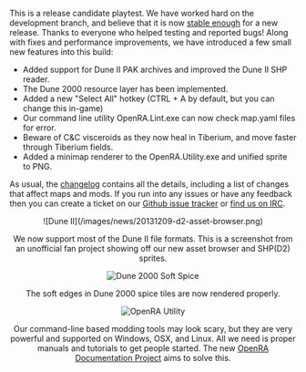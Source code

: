This is a release candidate playtest. We have worked hard on the development branch, and believe that it is now [stable enough](https://github.com/OpenRA/OpenRA/issues?labels=&milestone=4&page=1&state=open) for a new release. Thanks to everyone who helped testing and reported bugs! Along with fixes and performance improvements, we have introduced a few small new features into this build:

   - Added support for Dune II PAK archives and improved the Dune II SHP reader.
   - The Dune 2000 resource layer has been implemented.
   - Added a new "Select All" hotkey (CTRL + A by default, but you can change this in-game)
   - Our command line utility OpenRA.Lint.exe can now check map.yaml files for error.
   - Beware of C&C visceroids as they now heal in Tiberium, and move faster through Tiberium fields.
   - Added a minimap renderer to the OpenRA.Utility.exe and unified sprite to PNG.

As usual, the [changelog](https://github.com/OpenRA/OpenRA/blob/playtest-20131209/CHANGELOG) contains all the details, including a list of changes that affect maps and mods.
If you run into any issues or have any feedback then you can create a ticket on our [Github issue tracker](http://bugs.open-ra.org) or [find us on IRC](http://webchat.freenode.net/?channels=openra).

<div style="text-align:center" markdown="1">
![Dune II](/images/news/20131209-d2-asset-browser.png)

We now support most of the Dune II file formats. This is a screenshot from an unofficial fan project showing off our new asset browser and SHP(D2) sprites.

![Dune 2000 Soft Spice](/images/news/20131209-d2k-soft-spice.png)

The soft edges in Dune 2000 spice tiles are now rendered properly.

![OpenRA Utility](/images/news/20131209-openra-utility.png)

Our command-line based modding tools may look scary, but they are very powerful and supported on Windows, OSX, and Linux. All we need is proper manuals and tutorials to get people started. The new [OpenRA Documentation Project](https://github.com/OpenRA/OpenRA/issues?labels=documentation&page=1&state=open) aims to solve this.

</div>
